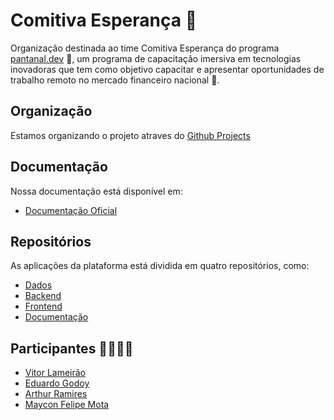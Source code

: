 # Comitiva Esperança 🌟
Organização destinada ao time Comitiva Esperança do programa [pantanal.dev](https://pantanal.dev) 🚀, um programa de capacitação imersiva em tecnologias inovadoras que tem como objetivo capacitar e apresentar oportunidades de trabalho remoto no mercado financeiro nacional 💼. <br>

## Organização
Estamos organizando o projeto atraves do [Github Projects](https://github.com/orgs/comitivaesperanca/projects/2)

## Documentação
Nossa documentação está disponível em:

- [Documentação Oficial](http://comitivaesperanca.github.io/docs/)

## Repositórios
As aplicações da plataforma está dividida em quatro repositórios, como:

- [Dados](https://github.com/comitivaesperanca/data)
- [Backend](https://github.com/comitivaesperanca/backend)
- [Frontend](https://github.com/comitivaesperanca/frontend)
- [Documentação](https://github.com/comitivaesperanca/docs)

## Participantes 🙋‍♀️🙋‍♂️
- [Vitor Lameirão](https://www.linkedin.com/in/vitor-lameirao/)
- [Eduardo Godoy](https://www.linkedin.com/in/godoydud/)
- [Arthur Ramires](https://www.linkedin.com/in/arthur-ramires-rodrigues-neto-9687a1193/)
- [Maycon Felipe Mota](https://www.linkedin.com/in/mfelipemota/)
